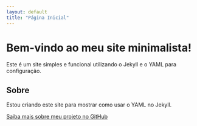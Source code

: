 ```yaml
---
layout: default
title: "Página Inicial"
---
```


# Bem-vindo ao meu site minimalista!

Este é um site simples e funcional utilizando o Jekyll e o YAML para configuração.

## Sobre

Estou criando este site para mostrar como usar o YAML no Jekyll.

[Saiba mais sobre meu projeto no GitHub](https://github.com/seunome/minimal-theme-site)
